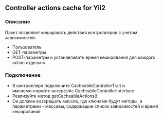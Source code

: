 ## Controller actions cache for Yii2

### Описание
Пакет позволяет кешировать действия контроллеров с учетом зависимостей:
* Пользователь
* GET-параметры
* POST-параметры и устанавливать время кеширования для каждого action отдельно

### Подключение
* В контроллере подключите CacheableControllerTrait и имплементируйте интерфейс
  CacheableControllerInterface
* Реализуйте метод getCacheableActions()
* Он должен возвращать массив, где ключами будут методы, а параметрами - массивы, содержащие
  список зависимостей и время кеширования
  